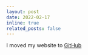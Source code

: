 ```yaml
---
layout: post
date: 2022-02-17
inline: true
related_posts: false
---
```


I moved my website to [GitHub](https://github.com/frankhuettner/frankhuettner.github.io) 
